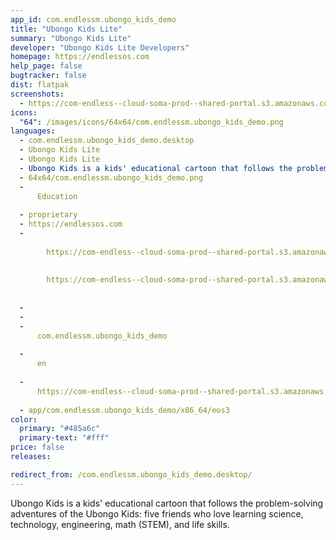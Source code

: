 ```yaml
---
app_id: com.endlessm.ubongo_kids_demo
title: "Ubongo Kids Lite"
summary: "Ubongo Kids Lite"
developer: "Ubongo Kids Lite Developers"
homepage: https://endlessos.com
help_page: false
bugtracker: false
dist: flatpak
screenshots:
  - https://com-endless--cloud-soma-prod--shared-portal.s3.amazonaws.com/apps.337.screenshots.5b90b58b-47ed-4919-af8a-b491bfd3feb3_201905071329955757.png
icons:
  "64": /images/icons/64x64/com.endlessm.ubongo_kids_demo.png
languages:
  - com.endlessm.ubongo_kids_demo.desktop
  - Ubongo Kids Lite
  - Ubongo Kids Lite
  - Ubongo Kids is a kids' educational cartoon that follows the problem-solving adventures of the Ubongo Kids: five friends who love learning science, technology, engineering, math (STEM), and life skills.
  - 64x64/com.endlessm.ubongo_kids_demo.png
  - 
      Education
    
  - proprietary
  - https://endlessos.com
  - 
      
        https://com-endless--cloud-soma-prod--shared-portal.s3.amazonaws.com/apps.337.screenshots.5b90b58b-47ed-4919-af8a-b491bfd3feb3_201905071329955757.png
      
      
        https://com-endless--cloud-soma-prod--shared-portal.s3.amazonaws.com/apps.337.screenshots.89933351-5ab4-4fa9-bd43-eb5cb4878a1a_201905081045962525.png
      
    
  - 
  - 
  - 
      com.endlessm.ubongo_kids_demo
    
  - 
      en
    
  - 
      https://com-endless--cloud-soma-prod--shared-portal.s3.amazonaws.com/app.1890.appCenterThumbnail.7b73dd44-0b59-415d-8969-bf9ff20ebeed_201905071305714747.png
    
  - app/com.endlessm.ubongo_kids_demo/x86_64/eos3
color:
  primary: "#485a6c"
  primary-text: "#fff"
price: false
releases:

redirect_from: /com.endlessm.ubongo_kids_demo.desktop/
---
```


<p>Ubongo Kids is a kids' educational cartoon that follows the problem-solving adventures of the Ubongo Kids: five friends who love learning science, technology, engineering, math (STEM), and life skills.</p>